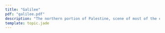 ```yaml
---
title: "Galilee"
pdf: "galilee.pdf"
description: "The northern portion of Palestine, scene of most of the earthly ministry of Jesus."
template: topic.jade
---
```

